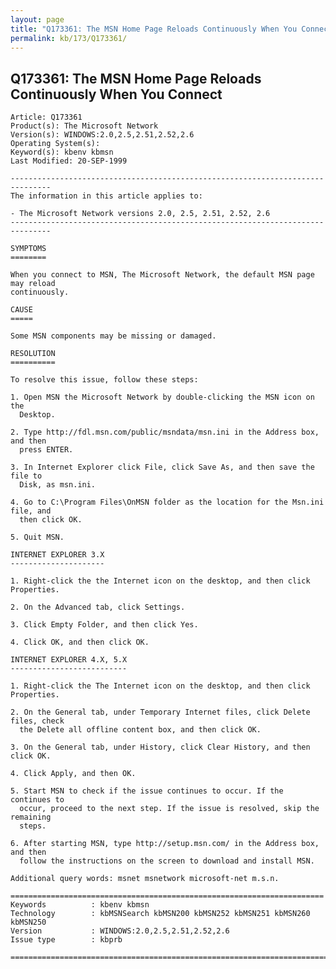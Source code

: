 ```yaml
---
layout: page
title: "Q173361: The MSN Home Page Reloads Continuously When You Connect"
permalink: kb/173/Q173361/
---
```


## Q173361: The MSN Home Page Reloads Continuously When You Connect

	Article: Q173361
	Product(s): The Microsoft Network
	Version(s): WINDOWS:2.0,2.5,2.51,2.52,2.6
	Operating System(s): 
	Keyword(s): kbenv kbmsn
	Last Modified: 20-SEP-1999
	
	-------------------------------------------------------------------------------
	The information in this article applies to:
	
	- The Microsoft Network versions 2.0, 2.5, 2.51, 2.52, 2.6 
	-------------------------------------------------------------------------------
	
	SYMPTOMS
	========
	
	When you connect to MSN, The Microsoft Network, the default MSN page may reload
	continuously.
	
	CAUSE
	=====
	
	Some MSN components may be missing or damaged.
	
	RESOLUTION
	==========
	
	To resolve this issue, follow these steps:
	
	1. Open MSN the Microsoft Network by double-clicking the MSN icon on the
	  Desktop.
	
	2. Type http://fdl.msn.com/public/msndata/msn.ini in the Address box, and then
	  press ENTER.
	
	3. In Internet Explorer click File, click Save As, and then save the file to
	  Disk, as msn.ini.
	
	4. Go to C:\Program Files\OnMSN folder as the location for the Msn.ini file, and
	  then click OK.
	
	5. Quit MSN.
	
	INTERNET EXPLORER 3.X
	---------------------
	
	1. Right-click the the Internet icon on the desktop, and then click Properties.
	
	2. On the Advanced tab, click Settings.
	
	3. Click Empty Folder, and then click Yes.
	
	4. Click OK, and then click OK.
	
	INTERNET EXPLORER 4.X, 5.X
	--------------------------
	
	1. Right-click the The Internet icon on the desktop, and then click Properties.
	
	2. On the General tab, under Temporary Internet files, click Delete files, check
	  the Delete all offline content box, and then click OK.
	
	3. On the General tab, under History, click Clear History, and then click OK.
	
	4. Click Apply, and then OK.
	
	5. Start MSN to check if the issue continues to occur. If the continues to
	  occur, proceed to the next step. If the issue is resolved, skip the remaining
	  steps.
	
	6. After starting MSN, type http://setup.msn.com/ in the Address box, and then
	  follow the instructions on the screen to download and install MSN.
	
	Additional query words: msnet msnetwork microsoft-net m.s.n.
	
	======================================================================
	Keywords          : kbenv kbmsn 
	Technology        : kbMSNSearch kbMSN200 kbMSN252 kbMSN251 kbMSN260 kbMSN250
	Version           : WINDOWS:2.0,2.5,2.51,2.52,2.6
	Issue type        : kbprb
	
	=============================================================================
	
